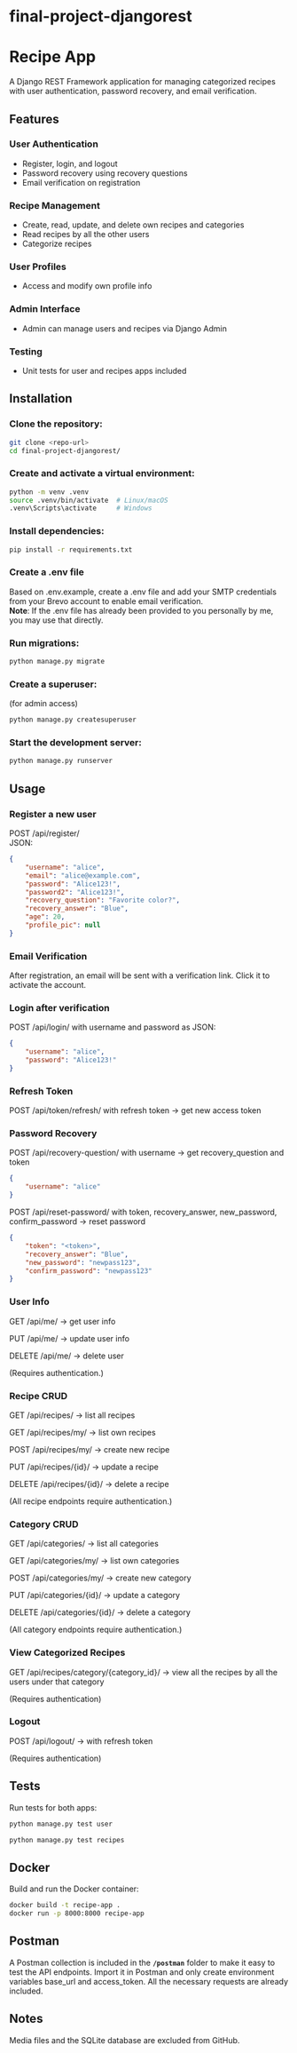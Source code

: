 # final-project-djangorest
# Recipe App

A Django REST Framework application for managing categorized recipes with user authentication, password recovery, and email verification.

## Features

### User Authentication
- Register, login, and logout
- Password recovery using recovery questions
- Email verification on registration

### Recipe Management
- Create, read, update, and delete own recipes and categories
- Read recipes by all the other users
- Categorize recipes

### User Profiles
- Access and modify own profile info

### Admin Interface
- Admin can manage users and recipes via Django Admin

### Testing
- Unit tests for user and recipes apps included

## Installation

### Clone the repository:
```bash
git clone <repo-url>
cd final-project-djangorest/
```

### Create and activate a virtual environment:
```bash
python -m venv .venv
source .venv/bin/activate  # Linux/macOS
.venv\Scripts\activate     # Windows
```

### Install dependencies:
```bash
pip install -r requirements.txt
```

### Create a .env file 
Based on .env.example, create a .env file and add your SMTP credentials from your Brevo account to enable email verification.  
**Note**: If the .env file has already been provided to you personally by me, you may use that directly.

### Run migrations:
```bash
python manage.py migrate
```

### Create a superuser:
(for admin access)
```bash
python manage.py createsuperuser
```

### Start the development server:
```bash
python manage.py runserver
```

## Usage

### Register a new user  
POST /api/register/  
JSON:
```json
{
    "username": "alice",
    "email": "alice@example.com",
    "password": "Alice123!",
    "password2": "Alice123!",
    "recovery_question": "Favorite color?",
    "recovery_answer": "Blue",
    "age": 20,
    "profile_pic": null
}
```

### Email Verification  
After registration, an email will be sent with a verification link. Click it to activate the account.

### Login after verification
POST /api/login/ with username and password as JSON:
```json
{
    "username": "alice",
    "password": "Alice123!"
}
```

### Refresh Token
POST /api/token/refresh/ with refresh token → get new access token

### Password Recovery  
POST /api/recovery-question/ with username → get recovery_question and token
```json
{
    "username": "alice"
}
```

POST /api/reset-password/ with token, recovery_answer, new_password, confirm_password → reset password
```json
{
    "token": "<token>",
    "recovery_answer": "Blue",
    "new_password": "newpass123",
    "confirm_password": "newpass123"
}
```

### User Info
GET /api/me/ → get user info

PUT /api/me/ → update user info

DELETE /api/me/ → delete user

(Requires authentication.)

### Recipe CRUD  
GET /api/recipes/ → list all recipes

GET /api/recipes/my/ → list own recipes

POST /api/recipes/my/ → create new recipe

PUT /api/recipes/{id}/ → update a recipe

DELETE /api/recipes/{id}/ → delete a recipe

(All recipe endpoints require authentication.)


### Category CRUD  
GET /api/categories/ → list all categories

GET /api/categories/my/ → list own categories

POST /api/categories/my/ → create new category

PUT /api/categories/{id}/ → update a category

DELETE /api/categories/{id}/ → delete a category

(All category endpoints require authentication.)

### View Categorized Recipes
GET /api/recipes/category/{category_id}/ → view all the recipes by all the users under that category

(Requires authentication)

### Logout 
POST /api/logout/ → with refresh token

(Requires authentication)

## Tests  
Run tests for both apps:

```bash
python manage.py test user
```
```bash
python manage.py test recipes
```

## Docker 
Build and run the Docker container:

```bash
docker build -t recipe-app .
docker run -p 8000:8000 recipe-app
```

## Postman
A Postman collection is included in the **`/postman`** folder to make it easy to test the API endpoints. Import it in Postman and only create environment variables base_url and access_token. All the necessary requests are already included.

## Notes
Media files and the SQLite database are excluded from GitHub.
